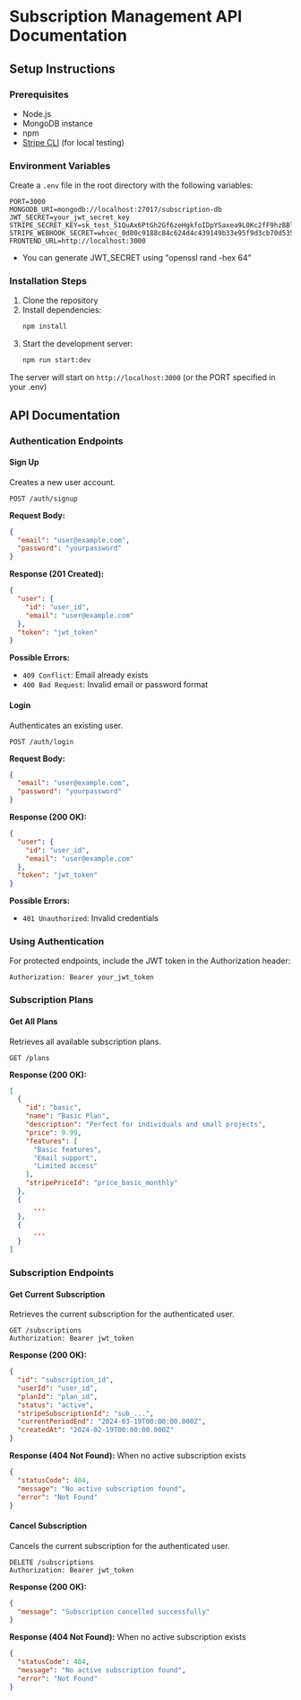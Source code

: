 # Subscription Management API Documentation

## Setup Instructions

### Prerequisites
- Node.js
- MongoDB instance
- npm
- [Stripe CLI](https://docs.stripe.com/stripe-cli) (for local testing)

### Environment Variables
Create a `.env` file in the root directory with the following variables:

```
PORT=3000
MONGODB_URI=mongodb://localhost:27017/subscription-db
JWT_SECRET=your_jwt_secret_key
STRIPE_SECRET_KEY=sk_test_51QuAx6PtGh2Gf6zeHgkfoIDpYSaxea9L0Kc2fF9hzBBlqVJcIPugfJjvGGeVKwHneEGkDjyB7bUjLmhR8xvPNRW60048bA9zG4
STRIPE_WEBHOOK_SECRET=whsec_0d80c9188c84c624d4c439149b33e95f9d3cb70d5352abac650c0dd63ba46db7
FRONTEND_URL=http://localhost:3000
```

- You can generate JWT_SECRET using "openssl rand -hex 64"

### Installation Steps
1. Clone the repository
2. Install dependencies:
   ```bash
   npm install
   ```
3. Start the development server:
   ```bash
   npm run start:dev
   ```

The server will start on `http://localhost:3000` (or the PORT specified in your .env)

## API Documentation

### Authentication Endpoints

#### Sign Up
Creates a new user account.

```
POST /auth/signup
```

**Request Body:**
```json
{
  "email": "user@example.com",
  "password": "yourpassword"
}
```

**Response (201 Created):**
```json
{
  "user": {
    "id": "user_id",
    "email": "user@example.com"
  },
  "token": "jwt_token"
}
```

**Possible Errors:**
- `409 Conflict`: Email already exists
- `400 Bad Request`: Invalid email or password format

#### Login
Authenticates an existing user.

```
POST /auth/login
```

**Request Body:**
```json
{
  "email": "user@example.com",
  "password": "yourpassword"
}
```

**Response (200 OK):**
```json
{
  "user": {
    "id": "user_id",
    "email": "user@example.com"
  },
  "token": "jwt_token"
}
```

**Possible Errors:**
- `401 Unauthorized`: Invalid credentials

### Using Authentication

For protected endpoints, include the JWT token in the Authorization header:

```
Authorization: Bearer your_jwt_token
```

### Subscription Plans

#### Get All Plans
Retrieves all available subscription plans.

```
GET /plans
```

**Response (200 OK):**
```json
[
  {
    "id": "basic",
    "name": "Basic Plan",
    "description": "Perfect for individuals and small projects",
    "price": 9.99,
    "features": [
      "Basic features",
      "Email support",
      "Limited access"
    ],
    "stripePriceId": "price_basic_monthly"
  },
  {
      ...
  },
  {
      ...
  }
]
```

### Subscription Endpoints

#### Get Current Subscription
Retrieves the current subscription for the authenticated user.

```
GET /subscriptions
Authorization: Bearer jwt_token
```

**Response (200 OK):**
```json
{
  "id": "subscription_id",
  "userId": "user_id",
  "planId": "plan_id",
  "status": "active",
  "stripeSubscriptionId": "sub_...",
  "currentPeriodEnd": "2024-03-19T00:00:00.000Z",
  "createdAt": "2024-02-19T00:00:00.000Z"
}
```

**Response (404 Not Found):** When no active subscription exists
```json
{
  "statusCode": 404,
  "message": "No active subscription found",
  "error": "Not Found"
}
```

#### Cancel Subscription
Cancels the current subscription for the authenticated user.

```
DELETE /subscriptions
Authorization: Bearer jwt_token
```

**Response (200 OK):**
```json
{
  "message": "Subscription cancelled successfully"
}
```

**Response (404 Not Found):** When no active subscription exists
```json
{
  "statusCode": 404,
  "message": "No active subscription found",
  "error": "Not Found"
}
```
